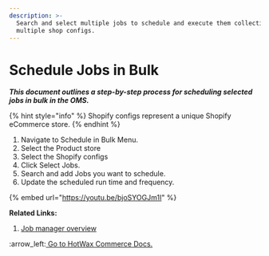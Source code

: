 ```yaml
---
description: >-
  Search and select multiple jobs to schedule and execute them collectively for
  multiple shop configs.
---
```


# Schedule Jobs in Bulk

_**This document outlines a step-by-step process for scheduling selected jobs in bulk in the OMS.**_

{% hint style="info" %}
Shopify configs represent a unique Shopify eCommerce store.&#x20;
{% endhint %}

1. Navigate to Schedule in Bulk Menu.&#x20;
2. Select the Product store
3. Select the Shopify configs
4. Click Select Jobs.&#x20;
5. Search and add Jobs you want to schedule.
6. Update the scheduled run time and frequency.



{% embed url="https://youtu.be/bjoSYOGJm1I" %}

**Related Links:**&#x20;

1. [ Job manager overview ](http://127.0.0.1:5000/o/l53nGvPQLhOHrKCP9HTG/s/P91x7MsTpa1klnWgdFk0/)



:arrow\_left:[ Go to HotWax Commerce Docs. ](http://127.0.0.1:5000/o/l53nGvPQLhOHrKCP9HTG/s/TefRnbhmBjhScpq172vl/)
